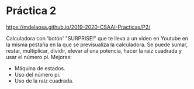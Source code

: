 # Práctica 2
https://mdelaosa.github.io/2019-2020-CSAAI-Practicas/P2/

Calculadora con 'botón' "SURPRISE!" que te lleva a un vídeo en Youtube en la
misma pestaña en la que se previsualiza la calculadora.
Se puede sumar, restar, multiplicar, dividir, elevar al una potencia, hacer la
raíz cuadrada y usar el número pi.
Mejoras:
- Máquina de estados.
- Uso del número pi.
- Uso de la raíz cuadrada.
